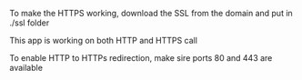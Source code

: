 To make the HTTPS working, download the SSL from the domain and put in ./ssl folder

This app is working on both HTTP and HTTPS call

To enable HTTP to HTTPs redirection, make sire ports 80 and 443 are available